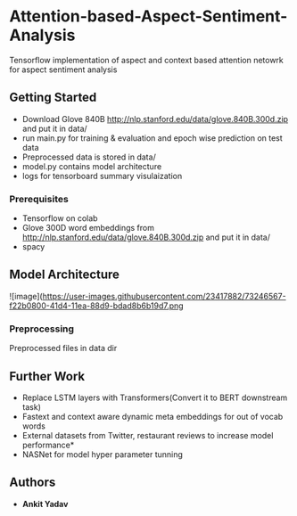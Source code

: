 # Attention-based-Aspect-Sentiment-Analysis
Tensorflow implementation of aspect and context based attention netowrk for aspect sentiment analysis

## Getting Started
* Download Glove 840B http://nlp.stanford.edu/data/glove.840B.300d.zip and put it in data/
* run main.py for training & evaluation and epoch wise prediction on test data
* Preprocessed data is stored in data/
* model.py contains model architecture
* logs for tensorboard summary visulaization


### Prerequisites

* Tensorflow on colab
* Glove 300D word embeddings from http://nlp.stanford.edu/data/glove.840B.300d.zip and put it in data/
* spacy 

## Model Architecture 
![image](https://user-images.githubusercontent.com/23417882/73246567-f22b0800-41d4-11ea-88d9-bdad8b6b19d7.png

### Preprocessing
Preprocessed files in data dir

## Further Work
* Replace LSTM layers with Transformers(Convert it to BERT downstream task)
* Fastext and context aware dynamic meta embeddings for out of vocab words
* External datasets from Twitter, restaurant reviews to increase model performance* 
* NASNet for model hyper parameter tunning

## Authors

* **Ankit Yadav**
